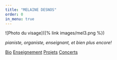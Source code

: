 ```yaml
---
title: "MELAINE DESNOS"
order: 0
in_menu: true
---
```

![Photo du visage]({% link images/mel3.png %})

<p1><i>pianiste, organiste, enseignant, et bien plus encore!</i></p1>

<a href="bio.html" class="bouton">Bio</a>
<a href="enseignement.html" class="bouton">Enseignement</a> 
<a href="projets en cours.html" class="bouton">Projets</a>
<a href="concerts.html" class="bouton">Concerts</a> 